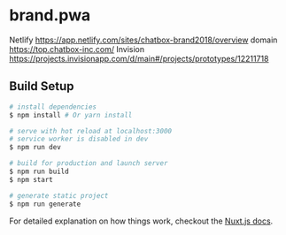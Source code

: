 # brand.pwa

Netlify https://app.netlify.com/sites/chatbox-brand2018/overview
domain https://top.chatbox-inc.com/
Invision https://projects.invisionapp.com/d/main#/projects/prototypes/12211718
## Build Setup

``` bash
# install dependencies
$ npm install # Or yarn install

# serve with hot reload at localhost:3000
# service worker is disabled in dev
$ npm run dev

# build for production and launch server
$ npm run build
$ npm start

# generate static project
$ npm run generate
```

For detailed explanation on how things work, checkout the [Nuxt.js docs](https://github.com/nuxt/nuxt.js).
